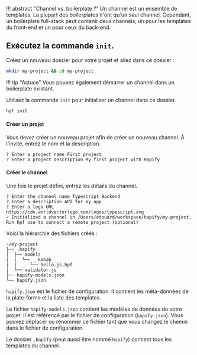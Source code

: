 !!! abstract "Channel vs. boilerplate ?"
    Un channel est un ensemble de templates. La plupart des boilerplates n'ont qu'un seul channel.
    Cependant, un boilerplate full-stack peut contenir deux channels, un pour les templates du front-end et un pour ceux du back-end.

## Exécutez la commande `init`.

Créez un nouveau dossier pour votre projet et allez dans ce dossier :

```bash
mkdir my-project && cd my-project
```

!!! tip "Astuce"
    Vous pouvez également démarrer un channel dans un boilerplate existant.

Utilisez la commande `init` pour initialiser un channel dans ce dossier.

```bash
hpf init
```

#### Créer un projet

Vous devez créer un nouveau projet afin de créer un nouveau channel.
À l'invite, entrez le nom et la description.

```
? Enter a project name First project
? Enter a project description My first project with Hapify
```

#### Créer le channel

Une fois le projet défini, entrez les détails du channel.

```
? Enter the channel name Typescript Backend
? Enter a description API for my app
? Enter a logo URL https://cdn.worldvectorlogo.com/logos/typescript.svg
✓ Initialized a channel in /Users/edouard/workspace/hapify/my-project.
Run hpf use to connect a remote project (optional)
```

Voici la hiérarchie des fichiers créés :
    
```
~/my-project
├── .hapify
|  ├── models
|  |  └── __kebab__
|  |     └── hello.js.hpf
|  └── validator.js
├── hapify-models.json
└── hapify.json
```

`hapify.json` est le fichier de configuration. Il contient les méta-données de la plate-forme et la liste des templates.

Le fichier `hapify-models.json` contient les modèles de données de votre projet.
Il est référencé par le fichier de configuration (`hapify.json`).
Vous pouvez déplacer ou renommer ce fichier tant que vous changez le chemin dans le fichier de configuration.

Le dossier `.hapify` (peut aussi être nommé `hapify`) contient tous les templates du channel.
